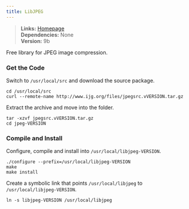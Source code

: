 ```yaml
---
title: LibJPEG
---
```


> **Links:** [Homepage](http://www.ijg.org/)  
> **Dependencies:** None  
> **Version:** <span id="version">9b</span>

Free library for JPEG image compression.


### Get the Code

Switch to `/usr/local/src` and download the source package.

	cd /usr/local/src
	curl --remote-name http://www.ijg.org/files/jpegsrc.vVERSION.tar.gz

Extract the archive and move into the folder.

	tar -xzvf jpegsrc.vVERSION.tar.gz
	cd jpeg-VERSION


### Compile and Install

Configure, compile and install into `/usr/local/libjpeg-VERSION`.

	./configure --prefix=/usr/local/libjpeg-VERSION
	make
	make install

Create a symbolic link that points `/usr/local/libjpeg` to `/usr/local/libjpeg-VERSION`.

	ln -s libjpeg-VERSION /usr/local/libjpeg
